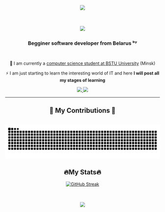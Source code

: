 <h1 align="center">
    <img src="https://readme-typing-svg.herokuapp.com/?font=Righteous&size=35&center=true&vCenter=true&width=500&height=70&duration=4000&lines=Hi+There!+👋;+I'm+m0loko!;" />
    <br>
    <img src="https://komarev.com/ghpvc/?username=m0loko&style=flat-square&color=blue&widht=40px" alt=""/>
    <div id="header" align="center">
        <img src="https://i.giphy.com/media/v1.Y2lkPTc5MGI3NjExY2RrdGMzNnR5eWQxcmltbzFyOG03ZW5iZGsxMXV2Z2kxOHJ6cWNucCZlcD12MV9pbnRlcm5hbF9naWZfYnlfaWQmY3Q9cw/3kPDmoWdBpQPNhCnUG/giphy.gif" width="250"/>
    </div>
</h1>

<h3 align="center">Begginer software developer from Belarus ᵇʸ</h3>
<br/>

<div align="center">
 
 🔭 I am currently a <a href="https://it.belstu.by/" >computer science student at BSTU University</a> (Minsk)
 
 ⚡ I am just starting to learn the interesting world of IT and here **I will post all my stages of learning**
 </div>
 <div align="center"> 
  <a href="mailto:gittigwork@gmail.com">
    <img src="https://img.shields.io/badge/Gmail-D14836?style=for-the-badge&logo=gmail&logoColor=white"/>
  </a>
  <a href="https://t.me/do6edah"">
    <img src="https://img.shields.io/badge/Telegram-2CA5E0?style=for-the-badge&logo=telegram&logoColor=white"/>
  </a>
</div>
 <hr/>
 <div align="center">
  <h2>🐍 My Contributions 🐍</h2>
  <br>
  <img alt="snake eating my contributions" src="https://raw.githubusercontent.com/m0loko/m0loko/output/github-contribution-grid-snake.svg" />
  <br/>
</div> 
<h2 align="center">🔥My Stats🔥</h2>
<div align="center">
<a href="https://git.io/streak-stats"><img src="https://github-readme-streak-stats.herokuapp.com?user=m0loko&theme=dracula" alt="GitHub Streak" /></a>
</div>
</h1>
<h1 align="center">
    <img src="https://readme-typing-svg.herokuapp.com/?font=Righteous&size=35&center=true&vCenter=true&width=500&height=70&duration=4000&lines=Good+luck+everyone!;" />
</h1>




    
    
